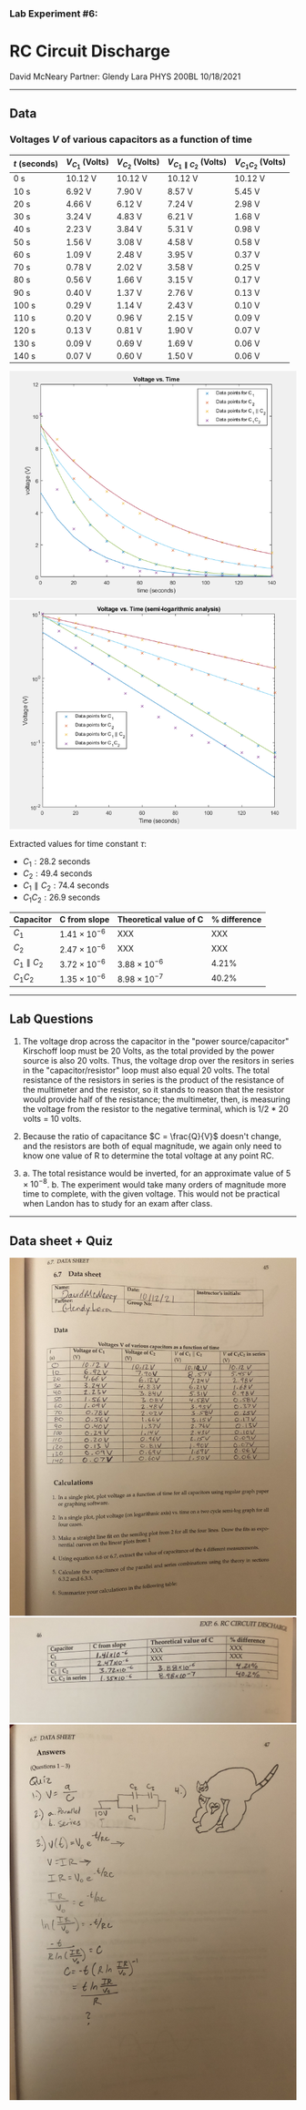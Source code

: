 ### Lab Experiment #6:
# RC Circuit Discharge
David McNeary 
Partner: Glendy Lara
PHYS 200BL 
10/18/2021

---

## Data

### Voltages $V$ of various capacitors as a function of time

| $t$ (seconds) | $V_{C_1}$ (Volts) | $V_{C_2}$ (Volts) | $V_{C_1\parallel C_2}$ (Volts) | $V_{C_1C_2}$ (Volts) |
| --- | --- | --- | --- | --- |
| $0\text{ s}$ | $10.12\text{ V}$ | $10.12\text{ V}$ | $10.12\text{ V}$ | $10.12\text{ V}$
| $10\text{ s}$ | $6.92\text{ V}$ | $7.90\text{ V}$ | $8.57\text{ V}$ | $5.45\text{ V}$ | 
| $20\text{ s}$ | $4.66\text{ V}$ | $6.12\text{ V}$ | $7.24\text{ V}$ | $2.98\text{ V}$ | 
| $30\text{ s}$ | $3.24\text{ V}$ | $4.83\text{ V}$ | $6.21\text{ V}$ | $1.68\text{ V}$ | 
| $40\text{ s}$ | $2.23\text{ V}$ | $3.84\text{ V}$ | $5.31\text{ V}$ | $0.98\text{ V}$ | 
| $50\text{ s}$ | $1.56\text{ V}$ | $3.08\text{ V}$ | $4.58\text{ V}$ | $0.58\text{ V}$ | 
| $60\text{ s}$ | $1.09\text{ V}$ | $2.48\text{ V}$ | $3.95\text{ V}$ | $0.37\text{ V}$ | 
| $70\text{ s}$ | $0.78\text{ V}$ | $2.02\text{ V}$ | $3.58\text{ V}$ | $0.25\text{ V}$ | 
| $80\text{ s}$ | $0.56\text{ V}$ | $1.66\text{ V}$ | $3.15\text{ V}$ | $0.17\text{ V}$ | 
| $90\text{ s}$ | $0.40\text{ V}$ | $1.37\text{ V}$ | $2.76\text{ V}$ | $0.13\text{ V}$ | 
| $100\text{ s}$ | $0.29\text{ V}$ | $1.14\text{ V}$ | $2.43\text{ V}$ | $0.10\text{ V}$ | 
| $110\text{ s}$ | $0.20\text{ V}$ | $0.96\text{ V}$ | $2.15\text{ V}$ | $0.09\text{ V}$ | 
| $120\text{ s}$ | $0.13\text{ V}$ | $0.81\text{ V}$ | $1.90\text{ V}$ | $0.07\text{ V}$ | 
| $130\text{ s}$ | $0.09\text{ V}$ | $0.69\text{ V}$ | $1.69\text{ V}$ | $0.06\text{ V}$ | 
| $140\text{ s}$ | $0.07\text{ V}$ | $0.60\text{ V}$ | $1.50\text{ V}$ | $0.06\text{ V}$ | 

![Voltage as a function of time (V(s))](./images/graph-1.png)
![Semi-log analysis](./images/graph-2.png)

Extracted values for time constant $\tau$:
- $C_1: 28.2$ seconds
- $C_2: 49.4$ seconds
- $C_1 \parallel C_2: 74.4$ seconds
- $C_1C_2: 26.9$ seconds

| Capacitor | C from slope | Theoretical value of C | % difference |
| --- | --- | --- | --- |
|$C_1$ | $1.41 \times 10^{-6}$ | XXX | XXX |
|$C_2$ | $2.47 \times 10^{-6}$ | XXX | XXX |
|$C_1\parallel C_2$ | $3.72 \times 10^{-6}$ | $3.88 \times 10^{-6}$ | $4.21\%$
|$C_1C_2$ | $1.35 \times 10^{-6}$ | $8.98\times 10^{-7}$ | $40.2\%$

--- 

## Lab Questions
1. The voltage drop across the capacitor in the "power source/capacitor" Kirschoff loop must be 20 Volts, as the total provided by the power source is also 20 volts. Thus, the voltage drop over the resitors in series in the "capacitor/resistor" loop must also equal 20 volts. The total resistance of the resistors in series is the product of the resistance of the multimeter and the resistor, so it stands to reason that the resistor would provide half of the resistance; the multimeter, then, is measuring the voltage from the resistor to the negative terminal, which is 1/2 * 20 volts = 10 volts.

2. Because the ratio of capacitance $C = \frac{Q}{V}$ doesn't change, and the resistors are both of equal magnitude, we again only need to know one value of R to determine the total voltage at any point RC.

3. a. The total resistance would be inverted, for an approximate value of $5 \times 10^{-8}$.
b. The experiment would take many orders of magnitude more time to complete, with the given voltage. This would not be practical when Landon has to study for an exam after class.

--- 

## Data sheet + Quiz
![](./images/data-1.jpg)
![](./images/data-2.jpg)
![](./images/quiz.jpg)